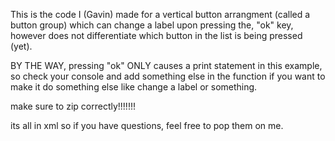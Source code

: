 This is the code I (Gavin) made for a vertical button arrangment (called a button group) which can change a label upon pressing the, "ok" key, however does not differentiate which button in the list is being pressed (yet).

BY THE WAY, pressing "ok" ONLY causes a print statement in this example, so check your console and add something else in the function
if you want to make it do something else like change a label or something.

make sure to zip correctly!!!!!!!

its all in xml so if you have questions, feel free to pop them on me.
